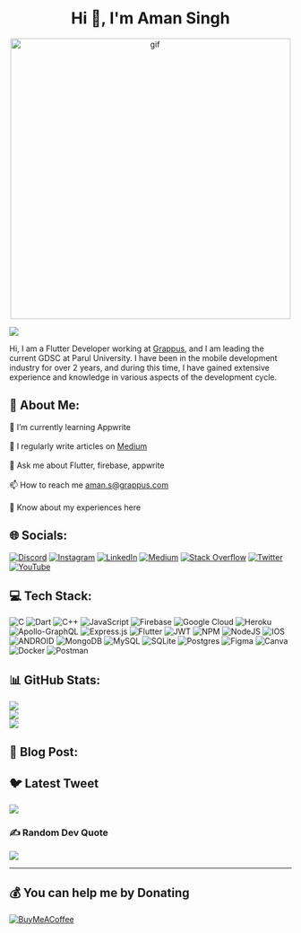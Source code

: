 <h1 align="center">Hi 👋, I'm Aman Singh</h1>



<p align = center>
<img src = "https://cdn.dribbble.com/users/1292677/screenshots/6139167/media/5387dc7e035b3efe9d94516044de66a4.gif" width = 500 alt = "gif" >
</img>
</p>


[![](https://visitcount.itsvg.in/api?id=elysian12&icon=0&color=0)](https://visitcount.itsvg.in)

Hi, I am a Flutter Developer working at [Grappus](https://www.grappus.com/), and I am leading the current GDSC at Parul University. I have been in the mobile development industry for over 2 years, and during this time, I have gained extensive experience and knowledge in various aspects of the development cycle.



## 💫 About Me:
🌱 I’m currently learning Appwrite<br><br>📝 I regularly write articles on [Medium](https://medium.com/@amanofficial1232)<br><br>💬 Ask me about Flutter, firebase, appwrite<br><br>📫 How to reach me aman.s@grappus.com<br><br>📄 Know about my experiences here


## 🌐 Socials:
[![Discord](https://img.shields.io/badge/Discord-%237289DA.svg?logo=discord&logoColor=white)](https://discord.gg/uqxvrYjmrU) [![Instagram](https://img.shields.io/badge/Instagram-%23E4405F.svg?logo=Instagram&logoColor=white)](https://instagram.com/amanasr7071) [![LinkedIn](https://img.shields.io/badge/LinkedIn-%230077B5.svg?logo=linkedin&logoColor=white)](https://linkedin.com/in/aman-singh-elysian12) [![Medium](https://img.shields.io/badge/Medium-12100E?logo=medium&logoColor=white)](https://medium.com/@elysian1232) [![Stack Overflow](https://img.shields.io/badge/-Stackoverflow-FE7A16?logo=stack-overflow&logoColor=white)](https://stackoverflow.com/users/15993036) [![Twitter](https://img.shields.io/badge/Twitter-%231DA1F2.svg?logo=Twitter&logoColor=white)](https://twitter.com/amanofficial32) [![YouTube](https://img.shields.io/badge/YouTube-%23FF0000.svg?logo=YouTube&logoColor=white)](https://youtube.com/@4bit_code391) 

## 💻 Tech Stack:
![C](https://img.shields.io/badge/c-%2300599C.svg?style=for-the-badge&logo=c&logoColor=white) ![Dart](https://img.shields.io/badge/dart-%230175C2.svg?style=for-the-badge&logo=dart&logoColor=white) ![C++](https://img.shields.io/badge/c++-%2300599C.svg?style=for-the-badge&logo=c%2B%2B&logoColor=white) ![JavaScript](https://img.shields.io/badge/javascript-%23323330.svg?style=for-the-badge&logo=javascript&logoColor=%23F7DF1E) ![Firebase](https://img.shields.io/badge/firebase-%23039BE5.svg?style=for-the-badge&logo=firebase) ![Google Cloud](https://img.shields.io/badge/Google%20Cloud-%234285F4.svg?style=for-the-badge&logo=google-cloud&logoColor=white) ![Heroku](https://img.shields.io/badge/heroku-%23430098.svg?style=for-the-badge&logo=heroku&logoColor=white) ![Apollo-GraphQL](https://img.shields.io/badge/-ApolloGraphQL-311C87?style=for-the-badge&logo=apollo-graphql) ![Express.js](https://img.shields.io/badge/express.js-%23404d59.svg?style=for-the-badge&logo=express&logoColor=%2361DAFB) ![Flutter](https://img.shields.io/badge/Flutter-%2302569B.svg?style=for-the-badge&logo=Flutter&logoColor=white) ![JWT](https://img.shields.io/badge/JWT-black?style=for-the-badge&logo=JSON%20web%20tokens) ![NPM](https://img.shields.io/badge/NPM-%23000000.svg?style=for-the-badge&logo=npm&logoColor=white) ![NodeJS](https://img.shields.io/badge/node.js-6DA55F?style=for-the-badge&logo=node.js&logoColor=white) ![IOS](https://img.shields.io/badge/IOS-%2320232a.svg?style=for-the-badge&logo=apple&logoColor=white) ![ANDROID](https://img.shields.io/badge/android-%2320232a.svg?style=for-the-badge&logo=android&logoColor=%a4c639) ![MongoDB](https://img.shields.io/badge/MongoDB-%234ea94b.svg?style=for-the-badge&logo=mongodb&logoColor=white) ![MySQL](https://img.shields.io/badge/mysql-%2300f.svg?style=for-the-badge&logo=mysql&logoColor=white) ![SQLite](https://img.shields.io/badge/sqlite-%2307405e.svg?style=for-the-badge&logo=sqlite&logoColor=white) ![Postgres](https://img.shields.io/badge/postgres-%23316192.svg?style=for-the-badge&logo=postgresql&logoColor=white) 	![Figma](https://img.shields.io/badge/figma-%23F24E1E.svg?style=for-the-badge&logo=figma&logoColor=white) ![Canva](https://img.shields.io/badge/Canva-%2300C4CC.svg?style=for-the-badge&logo=Canva&logoColor=white) ![Docker](https://img.shields.io/badge/docker-%230db7ed.svg?style=for-the-badge&logo=docker&logoColor=white) ![Postman](https://img.shields.io/badge/Postman-FF6C37?style=for-the-badge&logo=postman&logoColor=white)
## 📊 GitHub Stats:
![](https://github-readme-stats.vercel.app/api?username=elysian12&theme=dark&hide_border=false&include_all_commits=true&count_private=false)<br/>
![](https://github-readme-streak-stats.herokuapp.com/?user=elysian12&theme=dark&hide_border=false)<br/>
![](https://github-readme-stats.vercel.app/api/top-langs/?username=elysian12&theme=dark&hide_border=false&include_all_commits=true&count_private=false&layout=compact)

## 📝 Blog Post: 
<!-- BLOG-POST-LIST:START -->
<!-- BLOG-POST-LIST:END -->

## 🐦 Latest Tweet
[![](https://gtce.itsvg.in/api?username=amanofficial32)](https://github.com/VishwaGauravIn/github-twitter-card-embed)

### ✍️ Random Dev Quote
![](https://quotes-github-readme.vercel.app/api?type=horizontal&theme=radical)

---


  ## 💰 You can help me by Donating
  [![BuyMeACoffee](https://img.shields.io/badge/Buy%20Me%20a%20Coffee-ffdd00?style=for-the-badge&logo=buy-me-a-coffee&logoColor=black)](https://buymeacoffee.com/elyian12) 
